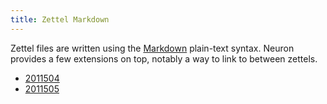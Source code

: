 ```yaml
---
title: Zettel Markdown
---
```


Zettel files are written using the [Markdown](https://en.wikipedia.org/wiki/Markdown) plain-text syntax. Neuron provides a few extensions on top, notably a way to link to between zettels.

* [2011504](z://linking)
* [2011505](z://metadata)

